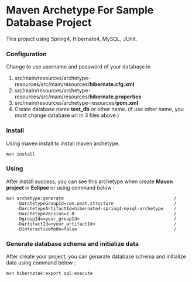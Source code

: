 Maven Archetype For Sample Database Project
===========================================
This project using  Spring4, Hibernate4, MySQL, JUnit.

### Configuration ###
Change to use username and password of your database in
 1. src/main/resources/archetype-resources/src/main/resources/**hibernate.cfg.xml**
 2. src/main/resources/archetype-resources/src/main/resources/**hibernate.properties**
 3. src/main/resources/archetype-resources/**pom.xml**
 4. Create database name **test_db** or other name. (if use other name, you must change database url in 3 files above.)

### Install ###
Using maven install to install maven archetype.
~~~
mvn install
~~~

### Using ###
After install success, you can see this archetype when create **Maven project** in **Eclipse** or using command below :
~~~
mvn archetype:generate 											/
	-DarchetypeGroupId=com.anat.structure 						/
	-DarchetypeArtifactId=hibernate4-spring4-mysql-archetype 	/
	-DarchetypeVersion=1.0 										/
	-DgroupId=<your_groupId> 									/
	-DartifactId=<your_artifactId> 								/ 
	-DinteractiveMode=false 									/
~~~

### Generate database schema and initialize data ###
After create your project, you can genarate database schema and initialize data using command below :
~~~
mvn hibernate4:export sql:execute
~~~



 
 